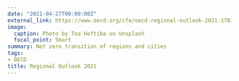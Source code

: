 ```yaml
---
date: "2021-04-27T00:00:00Z"
external_link: https://www.oecd.org/cfe/oecd-regional-outlook-2021-17017efe-en.htm
image:
  caption: Photo by Toa Heftiba on Unsplash
  focal_point: Smart
summary: Net zero transition of regions and cities
tags:
- OECD
title: Regional Outlook 2021
---
```

